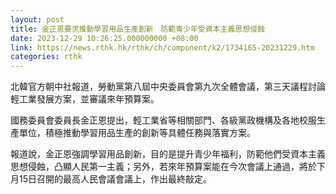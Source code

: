 ```yaml
---
layout: post
title: 金正恩要求推動學習用品生產創新　防範青少年受資本主義思想侵蝕
date: 2023-12-29 10:26:25.000000000 +08:00
link: https://news.rthk.hk/rthk/ch/component/k2/1734165-20231229.htm
categories: rthk
---
```


北韓官方朝中社報道，勞動黨第八屆中央委員會第九次全體會議，第三天議程討論輕工業發展方案，並審議來年預算案。

國務委員會委員長金正恩提出，輕工業省等相關部門、各級黨政機構及各地校服生產單位，積極推動學習用品生產的創新等具體任務與落實方案。

報道說，金正恩強調學習用品創新，目的是提升青少年福利，防範他們受資本主義思想侵蝕，凸顯人民第一主義；另外，若來年預算案能在今次會議上通過，將於下月15日召開的最高人民會議會議上，作出最終敲定。
